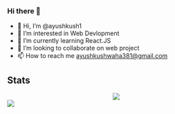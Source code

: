 ### Hi there 👋

<!--
**Ayushkush1/Ayushkush1** is a ✨ _special_ ✨ repository because its `README.md` (this file) appears on your GitHub profile.

Here are some ideas to get you started:

- 🔭 I’m currently working on ...
- 🌱 I’m currently learning ...
- 👯 I’m looking to collaborate on ...
- 🤔 I’m looking for help with ...
- 💬 Ask me about ...
- 📫 How to reach me: ...
- 😄 Pronouns: ...
- ⚡ Fun fact: ...
-->

- 👋 Hi, I’m @ayushkush1
- 👀 I’m interested in Web Devlopment
- 🌱 I’m currently learning React.JS
- 💞️ I’m looking to collaborate on web project
- 📫 How to reach me ayushkushwaha381@gmail.com


## Stats
<div align="center">
  <img src ="https://github-readme-streak-stats.herokuapp.com?user=ayushkush1&theme=darcula&hide_border=true&background=FFFFFF00">
</div>
<img src="https://komarev.com/ghpvc/?username=ayushkush1&style=for-the-badge&color=orange">


<!---
naveenrao2k/naveenrao2k is a ✨ special ✨ repository because its `README.md` (this file) appears on your GitHub profile.
You can click the Preview link to take a look at your changes.
--->


